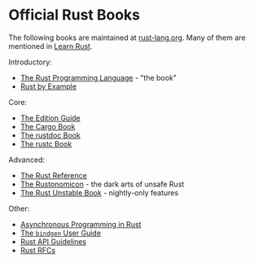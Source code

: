 # Official Rust Books

The following books are maintained at [rust-lang.org](https://www.rust-lang.org/).
Many of them are mentioned in [Learn Rust](https://www.rust-lang.org/learn).

Introductory:
* [The Rust Programming Language](https://doc.rust-lang.org/book/) - "the book"
* [Rust by Example](https://doc.rust-lang.org/stable/rust-by-example/)

Core:
* [The Edition Guide](https://doc.rust-lang.org/edition-guide/index.html)
* [The Cargo Book](https://doc.rust-lang.org/cargo/index.html)
* [The rustdoc Book](https://doc.rust-lang.org/stable/rustdoc/)
* [The rustc Book](https://doc.rust-lang.org/rustc/index.html)

Advanced:
* [The Rust Reference](https://doc.rust-lang.org/reference/)
* [The Rustonomicon](https://doc.rust-lang.org/nomicon/) - the dark arts of unsafe Rust
* [The Rust Unstable Book](https://doc.rust-lang.org/unstable-book/) - nightly-only features

Other:
* [Asynchronous Programming in Rust](https://rust-lang.github.io/async-book/)
* [The `bindgen` User Guide](https://rust-lang.github.io/rust-bindgen/)
* [Rust API Guidelines](https://rust-lang.github.io/api-guidelines/)
* [Rust RFCs](https://rust-lang.github.io/rfcs/)